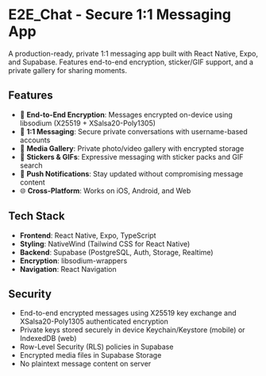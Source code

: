 # E2E_Chat - Secure 1:1 Messaging App

A production-ready, private 1:1 messaging app built with React Native, Expo, and Supabase. Features end-to-end encryption, sticker/GIF support, and a private gallery for sharing moments.

## Features

- 🔐 **End-to-End Encryption**: Messages encrypted on-device using libsodium (X25519 + XSalsa20-Poly1305)
- 💬 **1:1 Messaging**: Secure private conversations with username-based accounts
- 📸 **Media Gallery**: Private photo/video gallery with encrypted storage
- 🎨 **Stickers & GIFs**: Expressive messaging with sticker packs and GIF search
- 🔔 **Push Notifications**: Stay updated without compromising message content
- 🌐 **Cross-Platform**: Works on iOS, Android, and Web

## Tech Stack

- **Frontend**: React Native, Expo, TypeScript
- **Styling**: NativeWind (Tailwind CSS for React Native)
- **Backend**: Supabase (PostgreSQL, Auth, Storage, Realtime)
- **Encryption**: libsodium-wrappers
- **Navigation**: React Navigation

## Security

- End-to-end encrypted messages using X25519 key exchange and XSalsa20-Poly1305 authenticated encryption
- Private keys stored securely in device Keychain/Keystore (mobile) or IndexedDB (web)
- Row-Level Security (RLS) policies in Supabase
- Encrypted media files in Supabase Storage
- No plaintext message content on server

